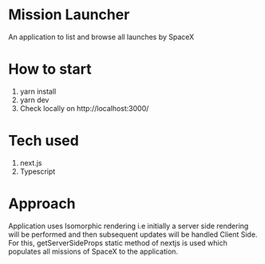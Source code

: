 # Mission Launcher

An application to list and browse all launches by SpaceX

# How to start

1. yarn install
2. yarn dev
3. Check locally on http://localhost:3000/

# Tech used

1) next.js
2) Typescript

# Approach

Application uses Isomorphic rendering i.e initially a server side rendering will be performed and then subsequent updates will be handled Client Side. For this, getServerSideProps static method of nextjs is used which populates all missions of SpaceX to the application.
